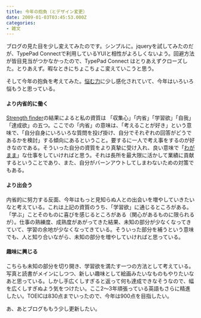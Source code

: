 ```yaml
---
title: 今年の抱負（とデザイン変更）
date: 2009-01-03T03:45:53.000Z
categories:
- 雑文
---
```

ブログの見た目を少し変えてみたのです。シンプルに。jqueryを試してみたのだが、TypePad Connectで利用しているYUIと相性がよろしくないよう。回避方法が皆目見当がつかなかったので、TypePad Connect はとりあえずクローズした。とりあえず。暇なときにちょこちょこ変えていこうと思う。

<!-- more -->

そして今年の抱負を考えてみた。[悩む力](http://www.amazon.co.jp/gp/product/4087204448?ie=UTF8&tag=yutakayamaguc-22&linkCode=xm2&camp=247&creativeASIN=4087204448)に少し感化されていて、今年はいろいろ悩もうと思っている。

#### より内省的に働く

[Strength finder](http://strengthfinder.com/)の結果によると私の資質は 「収集心」「内省」「学習欲」「自我」「達成欲」の五つ。ここでの「内省」の意味は、「考えることが好き」という意味で、「自分自身にいろいろな質問を投げ掛け、自分でそれぞれの回答がどうであるかを検討」する傾向にあるということ。要するに一人で考え事をするのが好きなのである。そういった自分の資質をより真摯に受け入れ、良い意味で「[わがまま](http://memolog.org/2008/01/post_172.php)」な仕事をしていければと思う。それは長所を最大限に活かして業績に貢献するということであり、また、自分がバーンアウトしてしまわないための対策でもある。

#### より出会う

内省的に努力する反面、今年はもっと見知らぬ人との出会いを増やしていきたいなと考えている。これは上記の資質のうち、「学習欲」に通じるところがある。「学ぶ」ことそのものに喜びを感じるところがある（関心があるものに限られるが）。仕事の熟練度、成熟度があがってきた結果、未知の部分が少なくなってきていて、学習の余地が少なくなってきている。そういった部分を補うという意味でも、人と知り合いながら、未知の部分を増やしていければと思っている。

#### 趣味に興じる

こちらも未知の部分を切り開き、学習欲を満たす一つの方法として考えている。写真と読書がメインにしつつ、新しい趣味として絵画みたいなものもやりたいなあと思っている。しかし手広くしすぎると返って何も達成できなそうなので、幅を広くしすぎぬよう気をつけたい。ここ2〜3年頑張っている英語もさらに精進したい。TOEICは830点までいったので、今年は900点を目指したい。

あ、あとブログももう少し更新したい。
